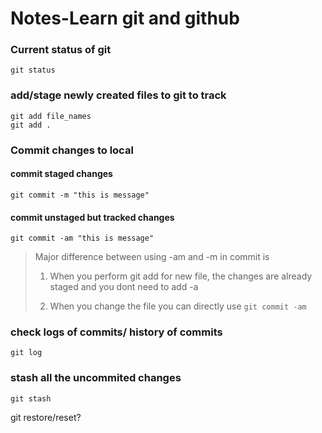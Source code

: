# Notes-Learn git and github

### Current status of git

```
git status
```

### add/stage newly created files to git to track
```
git add file_names
git add .
```
### Commit changes to local
#### commit staged changes
```
git commit -m "this is message"

```
#### commit unstaged but tracked changes 
```
git commit -am "this is message"

```
> Major difference between using -am and -m in commit is
> 
> 1. When you perform git add for new file, the changes are already staged and you dont need to add -a
> 
> 1. When you change the file you can directly use `git commit -am`

### check logs of commits/ history of commits
```
git log
```
### stash all the uncommited changes
```
git stash

```

git restore/reset?
